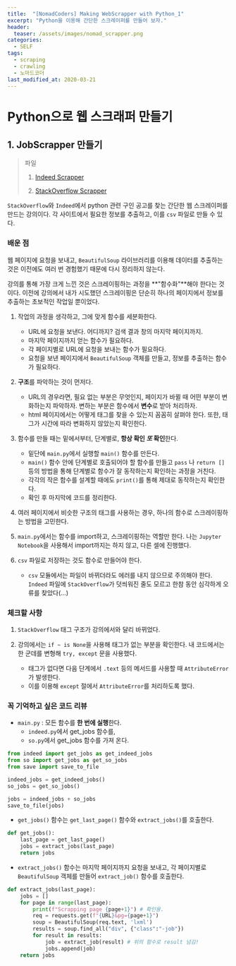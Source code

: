 ```yaml
---
title:  "[NomadCoders] Making WebScrapper with Python_1"
excerpt: "Python을 이용해 간단한 스크레이퍼를 만들어 보자."
header:
  teaser: /assets/images/nomad_scrapper.png
categories:
  - SELF
tags:
  - scraping
  - crawling
  - 노마드코더
last_modified_at: 2020-03-21
---
```






# Python으로 웹 스크래퍼 만들기



## 1. JobScrapper 만들기


> 파일
>
> 1. [Indeed Scrapper](https://github.com/sirzzang/Scraping/blob/master/%5BNomadCoder%5Dmaking%20web%20scraper%20with%20Python_Indeed.ipynb)
>
> 2. [StackOverflow Scrapper](https://github.com/sirzzang/Scraping/blob/master/%5BNomadCoder%5Dmaking%20web%20scraper%20with%20Python_StackOverflow.ipynb)

 `StackOverflow`와 `Indeed`에서 python 관련 구인 공고를 찾는 간단한 웹 스크레이퍼를 만드는 강의이다. 각 사이트에서 필요한 정보를 추출하고, 이를 `csv` 파일로 만들 수 있다. 



### 배운 점

 웹 페이지에 요청을 보내고, `BeautifulSoup` 라이브러리를 이용해 데이터를 추출하는 것은 이전에도 여러 번 경험했기 때문에 다시 정리하지 않는다.

 강의를 통해 가장 크게 느낀 것은 스크레이핑하는 과정을 **"함수화"**해야 한다는 것이다. 이전에 강의에서 내가 시도했던 스크레이핑은 단순히 하나의 페이지에서 정보를 추출하는 초보적인 작업일 뿐이었다.

1. 작업의 과정을 생각하고, 그에 맞게 함수를 세분화한다.
   * URL에 요청을 보낸다. 어디까지? 검색 결과 창의 마지막 페이지까지.
   * 마지막 페이지까지 얻는 함수가 필요하다.
   * 각 페이지별로 URL에 요청을 보내는 함수가 필요하다.
   * 요청을 보낸 페이지에서 `BeautifulSoup` 객체를 만들고, 정보를 추출하는 함수가 필요하다.

2. **구조**를 파악하는 것이 먼저다.
   * URL의 경우라면, 필요 없는 부분은 무엇인지, 페이지가 바뀔 때 어떤 부분이 변화하는지 파악하자. 변하는 부분은 함수에서 **변수**로 받아 처리하자.
   * html 페이지에서는 어떻게 태그를 찾을 수 있는지 꼼꼼히 살펴야 한다. 또한, 태그가 시간에 따라 변화하지 않았는지 확인한다. 
   
3. 함수를 만들 때는 밑에서부터, 단계별로, **항상 확인 *또* 확인**한다.
   * 밑단에 `main.py`에서 실행할 `main()` 함수를 만든다.
   * `main()` 함수 안에 단계별로 호출되어야 할 함수를 만들고 `pass` 나 `return []` 등의 방법을 통해 단계별로 함수가 잘 동작하는지 확인하는 과정을 거친다.
   * 각각의 작은 함수를 설계할 때에도 `print()`를 통해 제대로 동작하는지 확인한다.
   * 확인 후 마지막에 코드를 정리한다.
   
4. 여러 페이지에서 비슷한 구조의 태그를 사용하는 경우, 하나의 함수로 스크레이핑하는 방법을 고민한다.

5. `main.py`에서는 함수를 import하고, 스크레이핑하는 역할만 한다. 나는 `Jupyter Notebook`을 사용해서 import까지는 하지 않고, 다른 셀에 진행했다.

6. `csv` 파일로 저장하는 것도 함수로 만들어야 한다.
   * `csv` 모듈에서는 파일이 바뀌더라도 에러를 내지 않으므로 주의해야 한다. `Indeed` 파일에 `StackOverflow`가 덧씌워진 줄도 모르고 한참 동안 심각하게 오류를 찾았다(...)





### 체크할 사항

1. `StackOverflow` 태그 구조가 강의에서와 달리 바뀌었다.

2. 강의에서는 `if ~ is None`을 사용해 태그가 없는 부분을 확인한다. 내 코드에서는 한 군데를 변형해 `try, except` 문을 사용했다.

   * 태그가 없다면 다음 단계에서 `.text` 등의 메서드를 사용할 때 `AttributeError`가 발생한다.
   * 이를 이용해 `except` 절에서 `AttributeError`를 처리하도록 했다.






### 꼭 기억하고 싶은 코드 리뷰

* `main.py` : 모든 함수를 **한 번에 실행**한다.
  * `indeed.py`에서 get_jobs 함수를,
  * `so.py`에서 get_jobs 함수를 가져 온다.

```python
from indeed import get_jobs as get_indeed_jobs
from so import get_jobs as get_so_jobs
from save import save_to_file

indeed_jobs = get_indeed_jobs()
so_jobs = get_so_jobs()

jobs = indeed_jobs + so_jobs
save_to_file(jobs)

```

* `get_jobs()` 함수는 `get_last_page()` 함수와 `extract_jobs()`를 호출한다.

```python
def get_jobs():
    last_page = get_last_page()
    jobs = extract_jobs(last_page)
    return jobs
```

* `extract_jobs()` 함수는 마지막 페이지까지 요청을 보내고, 각 페이지별로 `BeautifulSoup` 객체를 만들어 `extract_job()` 함수를 호출한다.

```python
def extract_jobs(last_page):
    jobs = []
    for page in range(last_page):
        print(f"Scrapping page {page+1}") # 확인용.
        req = requests.get(f"{URL}&pg={page+1}")
        soup = BeautifulSoup(req.text, 'lxml')
        results = soup.find_all("div", {"class":"-job"})
        for result in results:
            job = extract_job(result) # 위의 함수로 result 넘김!
            jobs.append(job)   
    return jobs

```

